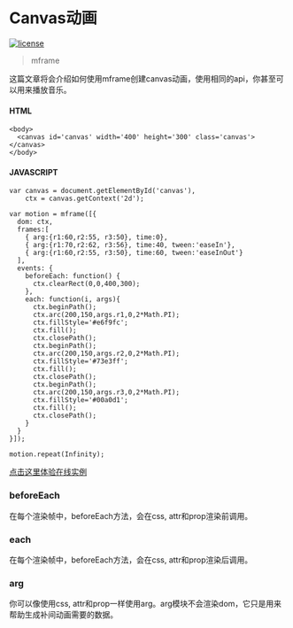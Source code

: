 # Canvas动画

[![license](https://img.shields.io/github/license/momentum-design/momentum-ui.svg?color=blueviolet)](https://github.com/momentum-design/momentum-ui/blob/master/charts/LICENSE)

> mframe

这篇文章将会介绍如何使用mframe创建canvas动画，使用相同的api，你甚至可以用来播放音乐。

#### HTML

```
<body>
  <canvas id='canvas' width='400' height='300' class='canvas'></canvas>
</body>
```

#### JAVASCRIPT

```
var canvas = document.getElementById('canvas'),
    ctx = canvas.getContext('2d');

var motion = mframe([{
  dom: ctx,
  frames:[
    { arg:{r1:60,r2:55, r3:50}, time:0},
    { arg:{r1:70,r2:62, r3:56}, time:40, tween:'easeIn'},
    { arg:{r1:60,r2:55, r3:50}, time:60, tween:'easeInOut'}
  ],
  events: {
    beforeEach: function() {
      ctx.clearRect(0,0,400,300);
    },
    each: function(i, args){
      ctx.beginPath();
      ctx.arc(200,150,args.r1,0,2*Math.PI);
      ctx.fillStyle='#e6f9fc';
      ctx.fill();
      ctx.closePath();
      ctx.beginPath();
      ctx.arc(200,150,args.r2,0,2*Math.PI);
      ctx.fillStyle='#73e3ff';
      ctx.fill();
      ctx.closePath();
      ctx.beginPath();
      ctx.arc(200,150,args.r3,0,2*Math.PI);
      ctx.fillStyle='#00a0d1';
      ctx.fill();
      ctx.closePath();
    }
  }
}]);

motion.repeat(Infinity);
```

[点击这里体验在线实例](https://codepen.io/arthusliang/pen/wvajZJp)

### beforeEach

在每个渲染帧中，beforeEach方法，会在css, attr和prop渲染前调用。

### each

在每个渲染帧中，beforeEach方法，会在css, attr和prop渲染后调用。

### arg

你可以像使用css, attr和prop一样使用arg。arg模块不会渲染dom，它只是用来帮助生成补间动画需要的数据。